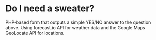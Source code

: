 # Do I need a sweater?

PHP-based form that outputs a simple YES/NO answer to the question above. Using forecast.io API for weather data and the Google Maps GeoLocate API for locations. 
